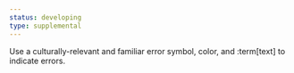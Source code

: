 ```yaml
---
status: developing
type: supplemental
---
```


Use a culturally-relevant and familiar error symbol, color, and :term[text] to indicate errors.